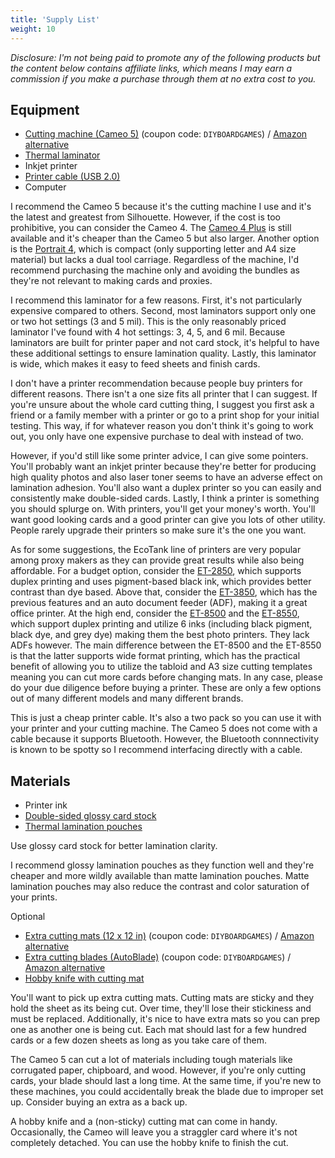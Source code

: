 ```yaml
---
title: 'Supply List'
weight: 10
---
```


*Disclosure: I'm not being paid to promote any of the following products but the content below contains affiliate links, which means I may earn a commission if you make a purchase through them at no extra cost to you.*

## Equipment

* [Cutting machine (Cameo 5)](https://www.silhouetteamerica.com/cameo-5?affiliate_code=uKx6VtFWmI&referring_service=link) (coupon code: `DIYBOARDGAMES`) / [Amazon alternative](https://amzn.to/3Sua8le)
* [Thermal laminator](https://amzn.to/3E82k57)
* Inkjet printer
* [Printer cable (USB 2.0)](https://amzn.to/4jeHsrI)
* Computer

I recommend the Cameo 5 because it's the cutting machine I use and it's the latest and greatest from Silhouette. However, if the cost is too prohibitive, you can consider the Cameo 4. The [Cameo 4 Plus]( https://www.silhouetteamerica.com/cameo-plus?affiliate_code=uKx6VtFWmI&referring_service=link) is still available and it's cheaper than the Cameo 5 but also larger. Another option is the [Portrait 4](https://www.silhouetteamerica.com/portrait-4?affiliate_code=uKx6VtFWmI&referring_service=link), which is compact (only supporting letter and A4 size material) but lacks a dual tool carriage. Regardless of the machine, I'd recommend purchasing the machine only and avoiding the bundles as they're not relevant to making cards and proxies.

I recommend this laminator for a few reasons. First, it's not particularly expensive compared to others. Second, most laminators support only one or two hot settings (3 and 5 mil). This is the only reasonably priced laminator I've found with 4 hot settings: 3, 4, 5, and 6 mil. Because laminators are built for printer paper and not card stock, it's helpful to have these additional settings to ensure lamination quality. Lastly, this laminator is wide, which makes it easy to feed sheets and finish cards.

I don't have a printer recommendation because people buy printers for different reasons. There isn't a one size fits all printer that I can suggest. If you're unsure about the whole card cutting thing, I suggest you first ask a friend or a family member with a printer or go to a print shop for your initial testing. This way, if for whatever reason you don't think it's going to work out, you only have one expensive purchase to deal with instead of two.

However, if you'd still like some printer advice, I can give some pointers. You'll probably want an inkjet printer because they're better for producing high quality photos and also laser toner seems to have an adverse effect on lamination adhesion. You'll also want a duplex printer so you can easily and consistently make double-sided cards. Lastly, I think a printer is something you should splurge on. With printers, you'll get your money's worth. You'll want good looking cards and a good printer can give you lots of other utility. People rarely upgrade their printers so make sure it's the one you want.

As for some suggestions, the EcoTank line of printers are very popular among proxy makers as they can provide great results while also being affordable. For a budget option, consider the [ET-2850](https://amzn.to/4kk7tGx), which supports duplex printing and uses pigment-based black ink, which provides better contrast than dye based. Above that, consider the [ET-3850](https://amzn.to/3SZwXOb), which has the previous features and an auto document feeder (ADF), making it a great office printer. At the high end, consider the [ET-8500](https://amzn.to/3G2eu0w) and the [ET-8550](https://amzn.to/444jQBH), which support duplex printing and utilize 6 inks (including black pigment, black dye, and grey dye) making them the best photo printers. They lack ADFs however. The main difference between the ET-8500 and the ET-8550 is that the latter supports wide format printing, which has the practical benefit of allowing you to utilize the tabloid and A3 size cutting templates meaning you can cut more cards before changing mats. In any case, please do your due diligence before buying a printer. These are only a few options out of many different models and many different brands.

This is just a cheap printer cable. It's also a two pack so you can use it with your printer and your cutting machine. The Cameo 5 does not come with a cable because it supports Bluetooth. However, the Bluetooth connnectivity is known to be spotty so I recommend interfacing directly with a cable.

## Materials

* Printer ink
* [Double-sided glossy card stock](https://amzn.to/408Dbip)
* [Thermal lamination pouches](https://amzn.to/3E5yE8M)

Use glossy card stock for better lamination clarity.

I recommend glossy lamination pouches as they function well and they're cheaper and more wildly available than matte lamination pouches. Matte lamination pouches may also reduce the contrast and color saturation of your prints.

Optional
* [Extra cutting mats (12 x 12 in)](https://www.silhouetteamerica.com/cut-mat-12-3t-c?affiliate_code=uKx6VtFWmI&referring_service=link) (coupon code: `DIYBOARDGAMES`) / [Amazon alternative](https://amzn.to/3GKwigs)
* [Extra cutting blades (AutoBlade)](https://www.silhouetteamerica.com/silh-blade-auto-2?affiliate_code=uKx6VtFWmI&referring_service=link) (coupon code: `DIYBOARDGAMES`) / [Amazon alternative](https://amzn.to/3GMN8eM)
* [Hobby knife with cutting mat](https://amzn.to/41UT2CF)

You'll want to pick up extra cutting mats. Cutting mats are sticky and they hold the sheet as its being cut. Over time, they'll lose their stickiness and must be replaced. Additionally, it's nice to have extra mats so you can prep one as another one is being cut. Each mat should last for a few hundred cards or a few dozen sheets as long as you take care of them.

The Cameo 5 can cut a lot of materials including tough materials like corrugated paper, chipboard, and wood. However, if you're only cutting cards, your blade should last a long time. At the same time, if you're new to these machines, you could accidentally break the blade due to improper set up. Consider buying an extra as a back up.

A hobby knife and a (non-sticky) cutting mat can come in handy. Occasionally, the Cameo will leave you a straggler card where it's not completely detached. You can use the hobby knife to finish the cut.